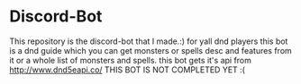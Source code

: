 # Discord-Bot
This repository is the discord-bot that I made.:)
for yall dnd players this bot is a dnd guide which you can get monsters or spells desc and features from it or a whole list of monsters and spells.
this bot gets it's api from http://www.dnd5eapi.co/
THIS BOT IS NOT COMPLETED YET :(
